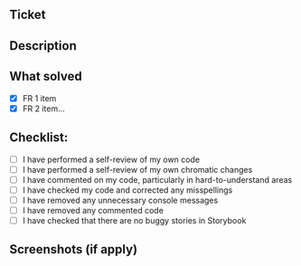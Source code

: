 ## Ticket
<!--- Your Ticket Link -->

## Description
<!--- What is new in this PR -->

## What solved

- [X] FR 1 item
- [X] FR 2 item...

## Checklist:

- [ ] I have performed a self-review of my own code
- [ ] I have performed a self-review of my own chromatic changes
- [ ] I have commented on my code, particularly in hard-to-understand areas
- [ ] I have checked my code and corrected any misspellings
- [ ] I have removed any unnecessary console messages
- [ ] I have removed any commented code
- [ ] I have checked that there are no buggy stories in Storybook

## Screenshots (if apply)
